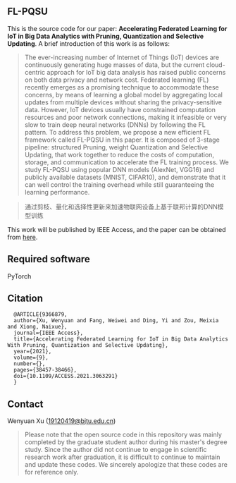 ## FL-PQSU

This is the source code for our paper: **Accelerating Federated Learning for IoT in Big Data Analytics with Pruning, Quantization and Selective Updating**. A brief introduction of this work is as follows:

> The ever-increasing number of Internet of Things (IoT) devices are continuously generating huge masses of data, but the current cloud-centric approach for IoT big data analysis has raised public
concerns on both data privacy and network cost. Federated learning (FL) recently emerges as a promising technique to accommodate these concerns, by means of learning a global model by aggregating local
updates from multiple devices without sharing the privacy-sensitive data. However, IoT devices usually have constrained computation resources and poor network connections, making it infeasible or very slow
to train deep neural networks (DNNs) by following the FL pattern. To address this problem, we propose a new efficient FL framework called FL-PQSU in this paper. It is composed of 3-stage pipeline: structured
Pruning, weight Quantization and Selective Updating, that work together to reduce the costs of computation, storage, and communication to accelerate the FL training process. We study FL-PQSU using popular DNN
models (AlexNet, VGG16) and publicly available datasets (MNIST, CIFAR10), and demonstrate that it can well control the training overhead while still guaranteeing the learning performance.

> 通过剪枝、量化和选择性更新来加速物联网设备上基于联邦计算的DNN模型训练

This work will be published by IEEE Access, and the paper can be obtained from [here](https://doi.org/10.1109/ACCESS.2021.3063291).

## Required software

PyTorch

## Citation

      @ARTICLE{9366879,
      author={Xu, Wenyuan and Fang, Weiwei and Ding, Yi and Zou, Meixia and Xiong, Naixue},
      journal={IEEE Access}, 
      title={Accelerating Federated Learning for IoT in Big Data Analytics With Pruning, Quantization and Selective Updating}, 
      year={2021},
      volume={9},
      number={},
      pages={38457-38466},
      doi={10.1109/ACCESS.2021.3063291}
	  }

## Contact

Wenyuan Xu (19120419@bjtu.edu.cn)

> Please note that the open source code in this repository was mainly completed by the graduate student author during his master's degree study. Since the author did not continue to engage in scientific research work after graduation, it is difficult to continue to maintain and update these codes. We sincerely apologize that these codes are for reference only.

